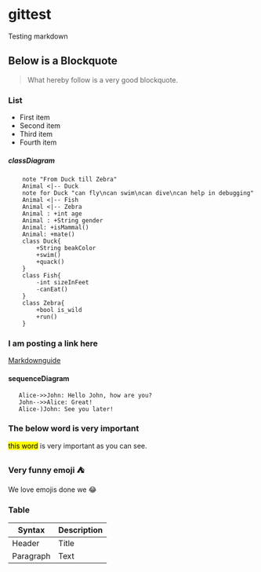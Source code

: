 # gittest
Testing markdown

## Below is a Blockquote
> What hereby follow is a very good blockquote.

### List
- First item
- Second item
- Third item
- Fourth item
##### classDiagram
```mermaid
    note "From Duck till Zebra"
    Animal <|-- Duck
    note for Duck "can fly\ncan swim\ncan dive\ncan help in debugging"
    Animal <|-- Fish
    Animal <|-- Zebra
    Animal : +int age
    Animal : +String gender
    Animal: +isMammal()
    Animal: +mate()
    class Duck{
        +String beakColor
        +swim()
        +quack()
    }
    class Fish{
        -int sizeInFeet
        -canEat()
    }
    class Zebra{
        +bool is_wild
        +run()
    }
```

### I am posting a link here
[Markdownguide](https://www.markdownguide.org/)

#### sequenceDiagram
 ```mermaid
    Alice->>John: Hello John, how are you?
    John-->>Alice: Great!
    Alice-)John: See you later!
```

### The below word is very important
<mark>this word</mark> is very important as you can see.

### Very funny emoji :tent:
We love emojis done we :joy:

### Table 
| Syntax      | Description |
| ----------- | ----------- |
| Header      | Title       |
| Paragraph   | Text        |
